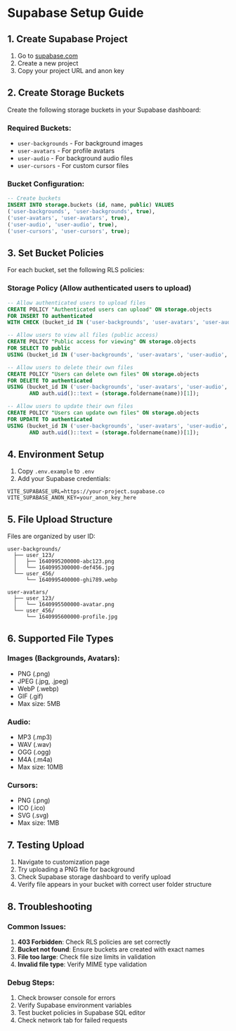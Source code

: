 # Supabase Setup Guide

## 1. Create Supabase Project
1. Go to [supabase.com](https://supabase.com)
2. Create a new project
3. Copy your project URL and anon key

## 2. Create Storage Buckets

Create the following storage buckets in your Supabase dashboard:

### Required Buckets:
- `user-backgrounds` - For background images
- `user-avatars` - For profile avatars  
- `user-audio` - For background audio files
- `user-cursors` - For custom cursor files

### Bucket Configuration:
```sql
-- Create buckets
INSERT INTO storage.buckets (id, name, public) VALUES 
('user-backgrounds', 'user-backgrounds', true),
('user-avatars', 'user-avatars', true),
('user-audio', 'user-audio', true),
('user-cursors', 'user-cursors', true);
```

## 3. Set Bucket Policies

For each bucket, set the following RLS policies:

### Storage Policy (Allow authenticated users to upload)
```sql
-- Allow authenticated users to upload files
CREATE POLICY "Authenticated users can upload" ON storage.objects
FOR INSERT TO authenticated
WITH CHECK (bucket_id IN ('user-backgrounds', 'user-avatars', 'user-audio', 'user-cursors'));

-- Allow users to view all files (public access)
CREATE POLICY "Public access for viewing" ON storage.objects
FOR SELECT TO public
USING (bucket_id IN ('user-backgrounds', 'user-avatars', 'user-audio', 'user-cursors'));

-- Allow users to delete their own files
CREATE POLICY "Users can delete own files" ON storage.objects
FOR DELETE TO authenticated
USING (bucket_id IN ('user-backgrounds', 'user-avatars', 'user-audio', 'user-cursors') 
       AND auth.uid()::text = (storage.foldername(name))[1]);

-- Allow users to update their own files
CREATE POLICY "Users can update own files" ON storage.objects
FOR UPDATE TO authenticated
USING (bucket_id IN ('user-backgrounds', 'user-avatars', 'user-audio', 'user-cursors') 
       AND auth.uid()::text = (storage.foldername(name))[1]);
```

## 4. Environment Setup

1. Copy `.env.example` to `.env`
2. Add your Supabase credentials:
```env
VITE_SUPABASE_URL=https://your-project.supabase.co
VITE_SUPABASE_ANON_KEY=your_anon_key_here
```

## 5. File Upload Structure

Files are organized by user ID:
```
user-backgrounds/
  ├── user_123/
  │   ├── 1640995200000-abc123.png
  │   └── 1640995300000-def456.jpg
  └── user_456/
      └── 1640995400000-ghi789.webp

user-avatars/
  ├── user_123/
  │   └── 1640995500000-avatar.png
  └── user_456/
      └── 1640995600000-profile.jpg
```

## 6. Supported File Types

### Images (Backgrounds, Avatars):
- PNG (.png)
- JPEG (.jpg, .jpeg)
- WebP (.webp)
- GIF (.gif)
- Max size: 5MB

### Audio:
- MP3 (.mp3)
- WAV (.wav)
- OGG (.ogg)
- M4A (.m4a)
- Max size: 10MB

### Cursors:
- PNG (.png)
- ICO (.ico)
- SVG (.svg)
- Max size: 1MB

## 7. Testing Upload

1. Navigate to customization page
2. Try uploading a PNG file for background
3. Check Supabase storage dashboard to verify upload
4. Verify file appears in your bucket with correct user folder structure

## 8. Troubleshooting

### Common Issues:
1. **403 Forbidden**: Check RLS policies are set correctly
2. **Bucket not found**: Ensure buckets are created with exact names
3. **File too large**: Check file size limits in validation
4. **Invalid file type**: Verify MIME type validation

### Debug Steps:
1. Check browser console for errors
2. Verify Supabase environment variables
3. Test bucket policies in Supabase SQL editor
4. Check network tab for failed requests